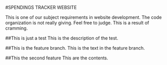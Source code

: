 #SPENDINGS TRACKER WEBSITE

This is one of our subject requirements in website development. The code organization is not really giving. Feel free to judge. This is a result of cramming.

##This is just a test
This is the description of the test.

##This is the feature branch.
This is the text in the feature branch.

##This the second feature
This are the contents.